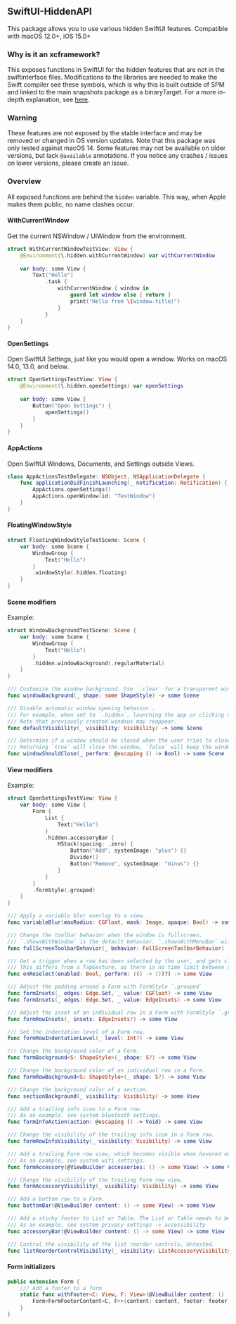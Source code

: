 ## SwiftUI-HiddenAPI

This package allows you to use various hidden SwiftUI features.
Compatible with macOS 12.0+, iOS 15.0+

### Why is it an xcframework?
This exposes functions in SwiftUI for the hidden features that are not in the swiftinterface files.
Modifications to the libraries are needed to make the Swift compiler see these symbols, which is why this is built outside of SPM and linked to the main snapshots package as a binaryTarget.
For a more in-depth explanation, see [here](https://github.com/EmergeTools/SnapshotPreviews-iOS/tree/main/PreviewsSupport).

### Warning
These features are not exposed by the stable interface and may be removed or changed in OS version updates.
Note that this package was only tested against macOS 14. Some features may not be available on older versions, but lack `@available` annotations. If you notice any crashes / issues on lower versions, please create an issue.

### Overview
All exposed functions are behind the `hidden` variable. This way, when Apple makes them public, no name clashes occur.


#### WithCurrentWindow
Get the current NSWindow / UIWindow from the environment.

```swift
struct WithCurrentWindowTestView: View {
    @Environment(\.hidden.withCurrentWindow) var withCurrentWindow
    
    var body: some View {
        Text("Hello")
            .task {
                withCurrentWindow { window in
                    guard let window else { return }
                    print("Hello from \(window.title)")
                }
            }
    }
}
```

#### OpenSettings
Open SwiftUI Settings, just like you would open a window.
Works on macOS 14.0, 13.0, and below.

```swift
struct OpenSettingsTestView: View {
    @Environment(\.hidden.openSettings) var openSettings
    
    var body: some View {
        Button("Open Settings") {
            openSettings()
        }
    }
}
```

#### AppActions
Open SwiftUI Windows, Documents, and Settings outside Views.

```swift
class AppActionsTestDelegate: NSObject, NSApplicationDelegate {
    func applicationDidFinishLaunching(_ notification: Notification) {
        AppActions.openSettings()
        AppActions.openWindow(id: "TestWindow")
    }
}
```

#### FloatingWindowStyle
```swift
struct FloatingWindowStyleTestScene: Scene {
    var body: some Scene {
        WindowGroup {
            Text("Hello")
        }
        .windowStyle(.hidden.floating)
    }
}
```

#### Scene modifiers
Example:
```swift
struct WindowBackgroundTestScene: Scene {
    var body: some Scene {
        WindowGroup {
            Text("Hello")
        }
        .hidden.windowBackground(.regularMaterial)
    }
}
```

```swift
/// Customize the window background. Use `.clear` for a transparent window, use `.*Material` for a blurred background
func windowBackground(_ shape: some ShapeStyle) -> some Scene
```

```swift
/// Disable automatic window opening behavior..
/// For example, when set to `.hidden`, launching the app or clicking the app icon won't create a new window of that scene.
/// Note that previously created windows may reappear.
func defaultVisibility(_ visibility: Visibility) -> some Scene
```

```swift
/// Determine if a window should be closed when the user tries to close the window.
/// Returning `true` will close the window, `false` will keep the window open.
func windowShouldClose(_ perform: @escaping () -> Bool) -> some Scene
```

#### View modifiers
Example:
```swift
struct OpenSettingsTestView: View {
    var body: some View {
        Form {
            List {
                Text("Hello")
            }
            .hidden.accessoryBar {
                HStack(spacing: .zero) {
                    Button("Add", systemImage: "plus") {}
                    Divider()
                    Button("Remove", systemImage: "minus") {}
                }
            }
        }
        .formStyle(.grouped)
    }
}

```

```swift
/// Apply a variable blur overlay to a view.
func variableBlur(maxRadius: CGFloat, mask: Image, opaque: Bool) -> some View
```

```swift
/// Change the toolbar behavior when the window is fullscreen.
/// `.showsWithWindow` is the default behavior. `.showsWithMenuBar` will hide the toolbar when fullscreen.
func fullScreenToolbarBehavior(_ behavior: FullScreenToolbarBehavior) -> some View
```

```swift
/// Get a trigger when a row has been selected by the user, and gets clicked again.
/// This differs from a TapGesture, as there is no time limit between the clicks.
func onReselect(enabled: Bool, perform: (() -> ())?) -> some View
```

```swift
/// Adjust the padding around a Form with FormStyle `.grouped`
func formInsets(_ edges: Edge.Set, _ value: CGFloat) -> some View
func formInsets(_ edges: Edge.Set, _ value: EdgeInsets) -> some View
```

```swift
/// Adjust the inset of an individual row in a Form with FormStyle `.grouped`
func formRowInsets(_ insets: EdgeInsets?) -> some View
```

```swift
/// Set the indentation level of a Form row.
func formRowIndentationLevel(_ level: Int?) -> some View
```

```swift
/// Change the background color of a Form.
func formBackground<S: ShapeStyle>(_ shape: S?) -> some View
```

```swift
/// Change the background color of an individual row in a Form.
func formRowBackground<S: ShapeStyle>(_ shape: S?) -> some View
```

```swift
/// Change the background color of a section.
func sectionBackground(_ visibility: Visibility) -> some View
```

```swift
/// Add a trailing info icon to a Form row.
/// As an example, see system bluetooth settings.
func formInfoAction(action: @escaping () -> Void) -> some View
```

```swift
/// Change the visibility of the trailing info icon in a Form row.
func formRowInfoVisibility(_ visibility: Visibility) -> some View
```

```swift
/// Add a trailing Form row view, which becomes visible when hovered over the row.
/// As an example, see system wifi settings.
func formAccessory(@ViewBuilder accessories: () -> some View) -> some View
```

```swift
/// Change the visibility of the trailing Form row view.
func formAccessoryVisibility(_ visibility: Visibility) -> some View
```

```swift
/// Add a bottom row to a Form.
func bottomBar(@ViewBuilder content: () -> some View) -> some View
```

```swift
/// Add a sticky footer to List or Table. The List or Table needs to be wrapped in a Form with style `grouped`.
/// As an example, see system privacy settings -> accessibility
func accessoryBar(@ViewBuilder content: () -> some View) -> some View
```

```swift
/// Control the visibility of the list reorder controls. Untested.
func listReorderControlVisibility(_ visibility: ListAccessoryVisibility) -> some View
```

#### Form initializers

```swift
public extension Form {
    /// Add a footer to a form.
    static func withFooter<C: View, F: View>(@ViewBuilder content: () -> C, @ViewBuilder footer: () -> F) -> some View {
        Form<FormFooterContent<C, F>>(content: content, footer: footer)
    }
}
```
